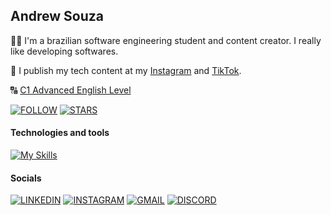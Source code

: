 ## Andrew Souza

👨‍💻 I'm a brazilian software engineering student and content creator. I really like developing softwares.

🎥 I publish my tech content at my [Instagram](https://www.instagram.com/andrewsouzz/)
and [TikTok](https://www.tiktok.com/@andreew.dev).

<p>🔠 <a href="https://cert.efset.org/2DfVjC">C1 Advanced English Level</a></p>

[![FOLLOW](https://custom-icon-badges.demolab.com/github/followers/drewgdev?color=000000&label=FOLLOW&logo=github&logoColor=white&style=for-the-badge&labelColor=000000)](https://github.com/drewgdev?tab=followers)
[![STARS](https://custom-icon-badges.demolab.com/github/stars/drewgdev?color=000000&label=STARS&logo=star&logoColor=white&style=for-the-badge&labelColor=000000)](https://github.com/drewgdev?tab=repositories&sort=stargazers)

#### Technologies and tools

[![My Skills](https://skillicons.dev/icons?i=java,javascript,html,css,git,github,mysql)](https://skillicons.dev)

#### Socials

[![LINKEDIN](https://img.shields.io/badge/Andrew%20Souza-000000?style=flat&logo=linkedin&logoColor=white)](https://www.linkedin.com/in/andrew-souza-br/)
[![INSTAGRAM](https://img.shields.io/badge/andrewsouzz-000000?style=flat&logo=instagram&logoColor=white)](https://www.instagram.com/andrewsouzz/)
[![GMAIL](https://img.shields.io/badge/andrewsouzanegocios@gmail.com-000000?style=flat&logo=Gmail&logoColor=white)](mailto:andrewsouzanegocios@gmail.com)
[![DISCORD](https://img.shields.io/badge/dreeew-000000?style=flat&logo=discord&logoColor=white)](https://discord.com/users/766787965505765436)
